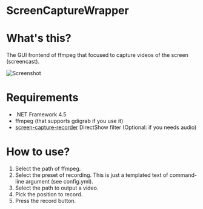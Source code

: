 ﻿ScreenCaptureWrapper
======================

# What's this?

The GUI frontend of ffmpeg that focused to capture videos of the screen (screencast).

![Screenshot](https://raw.github.com/sunnyone/ScreenCaptureWrapper/master/Screenshot.png)

# Requirements

* .NET Framework 4.5
* ffmpeg (that supports gdigrab if you use it)
* [screen-capture-recorder](https://github.com/rdp/screen-capture-recorder-to-video-windows-free) DirectShow filter (Optional: if you needs audio)

# How to use?

1. Select the path of ffmpeg.
2. Select the preset of recording. This is just a templated text of command-line argument (see config.yml).
3. Select the path to output a video.
4. Pick the position to record.
5. Press the record button.

